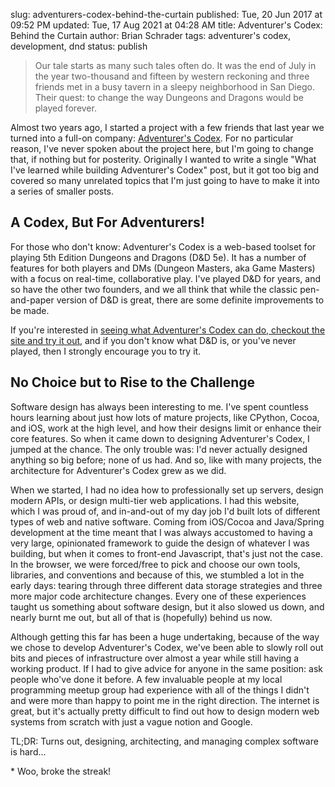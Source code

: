 slug: adventurers-codex-behind-the-curtain
published: Tue, 20 Jun 2017 at 09:52 PM
updated: Tue, 17 Aug 2021 at 04:28 AM
title: Adventurer's Codex: Behind the Curtain
author: Brian Schrader
tags: adventurer's codex, development, dnd
status: publish

> Our tale starts as many such tales often do. It was the end of July in the year two-thousand and fifteen by western reckoning and three friends met in a busy tavern in a sleepy neighborhood in San Diego. Their quest: to change the way Dungeons and Dragons would be played forever.

Almost two years ago, I started a project with a few friends that last year we turned into a full-on company: [Adventurer's Codex][ac-home]. For no particular reason, I've never spoken about the project here, but I'm going to change that, if nothing but for posterity. Originally I wanted to write a single "What I've learned while building Adventurer's Codex" post, but it got too big and covered so many unrelated topics that I'm just going to have to make it into a series of smaller posts.


## A Codex, But For Adventurers!

For those who don't know: Adventurer's Codex is a web-based toolset for playing 5th Edition Dungeons and Dragons (D&D 5e). It has a number of features for both players and DMs (Dungeon Masters, aka Game Masters) with a focus on real-time, collaborative play. I've played D&D for years, and so have the other two founders, and we all think that while the classic pen-and-paper version of D&D is great, there are some definite improvements to be made.

If you're interested in [seeing what Adventurer's Codex can do, checkout the site and try it out][ac-home], and if you don't know what D&D is, or you've never played, then I strongly encourage you to try it.


## No Choice but to Rise to the Challenge

Software design has always been interesting to me. I've spent countless hours learning about just how lots of mature projects, like CPython, Cocoa, and iOS, work at the high level, and how their designs limit or enhance their core features. So when it came down to designing Adventurer's Codex, I jumped at the chance. The only trouble was: I'd never actually designed anything so big before; none of us had. And so, like with many projects, the architecture for Adventurer's Codex grew as we did.

When we started, I had no idea how to professionally set up servers, design modern APIs, or design multi-tier web applications. I had this website, which I was proud of, and in-and-out of my day job I'd built lots of different types of web and native software. Coming from iOS/Cocoa and Java/Spring development at the time meant that I was always accustomed to having a very large, opinionated framework to guide the design of whatever I was building, but when it comes to front-end Javascript, that's just not the case. In the browser, we were forced/free to pick and choose our own tools, libraries, and conventions and because of this, we stumbled a lot in the early days: tearing through three different data storage strategies and three more major code architecture changes. Every one of these experiences taught us something about software design, but it also slowed us down, and nearly burnt me out, but all of that is (hopefully) behind us now.

Although getting this far has been a huge undertaking, because of the way we chose to develop Adventurer's Codex, we've been able to slowly roll out bits and pieces of infrastructure over almost a year while still having a working product. If I had to give advice for anyone in the same position: ask people who've done it before. A few invaluable people at my local programming meetup group had experience with all of the things I didn't and were more than happy to point me in the right direction. The internet is great, but it's actually pretty difficult to find out how to design modern web systems from scratch with just a vague notion and Google.

TL;DR: Turns out, designing, architecting, and managing complex software is hard...

<div class="footnote">
* Woo, broke the streak!
</div>


[ac-home]: //adventurerscodex.com/
